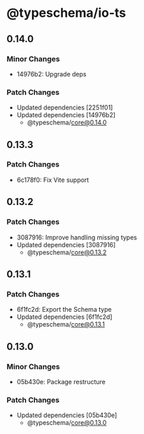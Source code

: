 # @typeschema/io-ts

## 0.14.0

### Minor Changes

- 14976b2: Upgrade deps

### Patch Changes

- Updated dependencies [2251f01]
- Updated dependencies [14976b2]
  - @typeschema/core@0.14.0

## 0.13.3

### Patch Changes

- 6c178f0: Fix Vite support

## 0.13.2

### Patch Changes

- 3087916: Improve handling missing types
- Updated dependencies [3087916]
  - @typeschema/core@0.13.2

## 0.13.1

### Patch Changes

- 6f1fc2d: Export the Schema type
- Updated dependencies [6f1fc2d]
  - @typeschema/core@0.13.1

## 0.13.0

### Minor Changes

- 05b430e: Package restructure

### Patch Changes

- Updated dependencies [05b430e]
  - @typeschema/core@0.13.0
